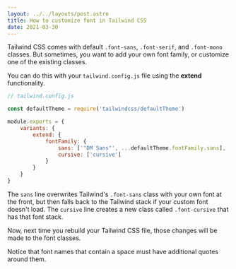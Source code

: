 ```yaml
---
layout: ../../layouts/post.astro
title: How to customize font in Tailwind CSS
date: 2021-03-30
---
```


Tailwind CSS comes with default `.font-sans`, `.font-serif`, and `.font-mono` classes. But sometimes, you want to add your own font family, or customize one of the existing classes.

You can do this with your `tailwind.config.js` file using the **extend** functionality.

```jsx
// tailwind.config.js

const defaultTheme = require('tailwindcss/defaultTheme')

module.exports = {
	variants: {
		extend: {
			fontFamily: {
				sans: ['"DM Sans"', ...defaultTheme.fontFamily.sans],
				cursive: ['cursive']
			}
		}
	}
}
```

The `sans` line overwrites Tailwind's `.font-sans` class with your own font at the front, but then falls back to the Tailwind stack if your custom font doesn't load. The `cursive` line creates a new class called `.font-cursive` that has that font stack.

Now, next time you rebuild your Tailwind CSS file, those changes will be made to the font classes.

Notice that font names that contain a space must have additional quotes around them.

